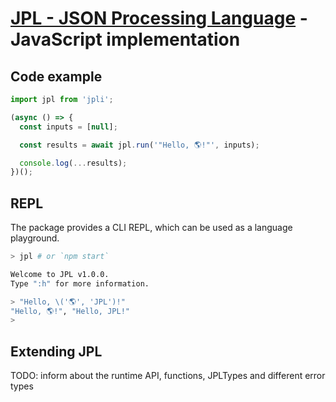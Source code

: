 # [JPL - JSON Processing Language](../docs/index.md) - JavaScript implementation

## Code example

```js
import jpl from 'jpli';

(async () => {
  const inputs = [null];

  const results = await jpl.run('"Hello, 🌎!"', inputs);

  console.log(...results);
})();
```

## REPL

The package provides a CLI REPL, which can be used as a language playground.

```sh
> jpl # or `npm start`

Welcome to JPL v1.0.0.
Type ":h" for more information.

> "Hello, \('🌎', 'JPL')!"
"Hello, 🌎!", "Hello, JPL!"
>
```

## Extending JPL

TODO: inform about the runtime API, functions, JPLTypes and different error types
